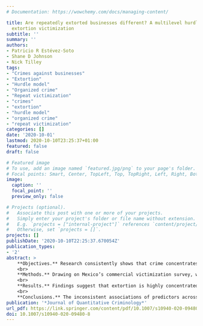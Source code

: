 ```yaml
---
# Documentation: https://wowchemy.com/docs/managing-content/

title: Are repeatedly extorted businesses different? A multilevel hurdle model of
  extortion victimization
subtitle: ''
summary: ''
authors:
- Patricio R Estévez-Soto
- Shane D Johnson
- Nick Tilley
tags:
- "Crimes against businesses"
- "Extortion"
- "Hurdle model"
- "Organized crime"
- "Repeat victimization"
- "crimes"
- "extortion"
- "hurdle model"
- "organized crime"
- "repeat victimization"
categories: []
date: '2020-10-01'
lastmod: 2020-10-10T23:25:37+01:00
featured: false
draft: false

# Featured image
# To use, add an image named `featured.jpg/png` to your page's folder.
# Focal points: Smart, Center, TopLeft, Top, TopRight, Left, Right, BottomLeft, Bottom, BottomRight.
image:
  caption: ''
  focal_point: ''
  preview_only: false

# Projects (optional).
#   Associate this post with one or more of your projects.
#   Simply enter your project's folder or file name without extension.
#   E.g. `projects = ["internal-project"]` references `content/project/deep-learning/index.md`.
#   Otherwise, set `projects = []`.
projects: []
publishDate: '2020-10-10T22:25:37.670054Z'
publication_types:
- '2'
abstract: >
    **Objectives.** Research consistently shows that crime concentrates on a few repeatedly victimized places and targets. In this paper we examine whether the same is true for extortion against businesses. We then test whether the factors that explain the likelihood of becoming a victim of extortion also explain the number of incidents suffered by victimized businesses. The alternative is that extortion concentration is a function of event dependence.
    <br>
    **Methods.** Drawing on Mexico’s commercial victimization survey, we determine whether repeat victimization occurs by chance by comparing the observed distribution to that expected under a Poisson process. Next, we utilize a multilevel negative binomial-logit hurdle model to examine whether area- and business-level predictors of victimization are also associated with the number of repeat extortions suffered by businesses.
    <br>
    **Results.** Findings suggest that extortion is highly concentrated, and that the predictors of repeated extortion  differ from those that predict the likelihood of becoming a victim of extortion. While area-level variables showed a modest association with the likelihood of extortion victimization, they were not significant predictors of repeat incidents. Similarly, most business-level variables significantly associated with victimization risk showed insignificant (and sometimes contrary) associations with victimization concentration. Overall, unexplained differences in extortion concentration at the business-level were unaffected by predictors of extortion prevalence.
    <br>
    **Conclusions.** The inconsistent associations of predictors across the hurdle components suggest that extortion prevalence   and concentration are fueled by two distinct processes, an interpretation congruent  with theoretical expectations regarding extortion that considers that repeats are likely fueled by a process of event dependence.
publication: '*Journal of Quantitative Criminology*'
url_pdf: https://link.springer.com/content/pdf/10.1007/s10940-020-09480-8.pdf
doi: 10.1007/s10940-020-09480-8
---
```

